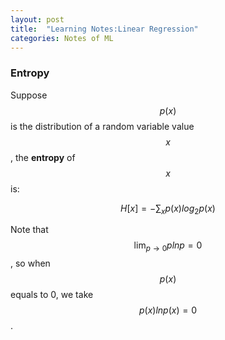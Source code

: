 ```yaml
---
layout: post
title:  "Learning Notes:Linear Regression"
categories: Notes of ML
---
```


### Entropy
Suppose $$p(x)$$ is the distribution of a random variable value $$x$$, the **entropy** of $$x$$ is:

$$H[x] = -\sum_x p(x)log_2p(x)$$

Note that $$\lim_{p\to0} plnp = 0$$, so when $$p(x)$$ equals to 0, we take $$p(x)lnp(x) = 0$$.
